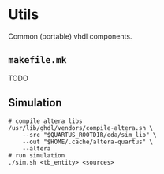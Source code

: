 # Utils

Common (portable) vhdl components.

## `makefile.mk`

TODO

## Simulation

```
# compile altera libs
/usr/lib/ghdl/vendors/compile-altera.sh \
    --src "$QUARTUS_ROOTDIR/eda/sim_lib" \
    --out "$HOME/.cache/altera-quartus" \
    --altera
# run simulation
./sim.sh <tb_entity> <sources>
```
